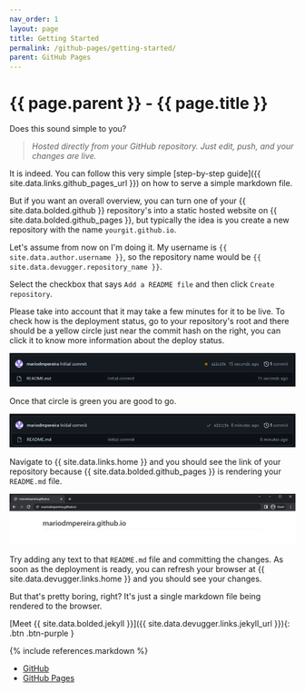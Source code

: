 ```yaml
---
nav_order: 1
layout: page
title: Getting Started
permalink: /github-pages/getting-started/
parent: GitHub Pages
---
```


# {{ page.parent }} - {{ page.title }}

Does this sound simple to you?

> *Hosted directly from your GitHub repository. Just edit, push, and your changes are live.*

It is indeed. You can follow this very simple [step-by-step guide]({{ site.data.links.github_pages_url }}) on how to serve a simple markdown file.

But if you want an overall overview, you can turn one of your {{ site.data.bolded.github }} repository's into a static hosted website on {{ site.data.bolded.github_pages }}, but typically the idea is you create a new repository with the name `yourgit.github.io`. 

Let's assume from now on I'm doing it. My username is `{{ site.data.author.username }}`, so the repository name would be `{{ site.data.devugger.repository_name }}`.

Select the checkbox that says `Add a README file` and then click `Create repository`.

Please take into account that it may take a few minutes for it to be live. To check how is the deployment status, go to your repository's root and there should be a yellow circle just near the commit hash on the right, you can click it to know more information about the deploy status.

![](/assets/images/github/github-deploying-01.png/)

Once that circle is green you are good to go.

![](/assets/images/github/github-deploying-02.png)

Navigate to {{ site.data.links.home }} and you should see the link of your repository because {{ site.data.bolded.github_pages }} is rendering your `README.md` file.

![](/assets/images/github/github-deploying-03.png)

Try adding any text to that `README.md` file and committing the changes. As soon as the deployment is ready, you can refresh your browser at {{ site.data.devugger.links.home }} and you should see your changes.

But that's pretty boring, right? It's just a single markdown file being rendered to the browser. 

[Meet {{ site.data.bolded.jekyll }}]({{ site.data.devugger.links.jekyll_url }}){: .btn .btn-purple }

{% include references.markdown %}

- [GitHub](https://github.com/)
- [GitHub Pages](https://pages.github.com/)